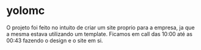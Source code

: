 # yolomc
O projeto foi feito no intuito de criar um site proprio para a empresa, ja que a mesma estava utilizando um template. Ficamos em call das 10:00 até as 00:43 fazendo o design e o site em si.
